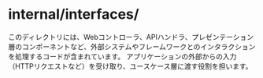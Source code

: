 # internal/interfaces/

このディレクトリには、Webコントローラ、APIハンドラ、プレゼンテーション層のコンポーネントなど、外部システムやフレームワークとのインタラクションを処理するコードが含まれています。
アプリケーションの外部からの入力（HTTPリクエストなど）を受け取り、ユースケース層に渡す役割を担います。
